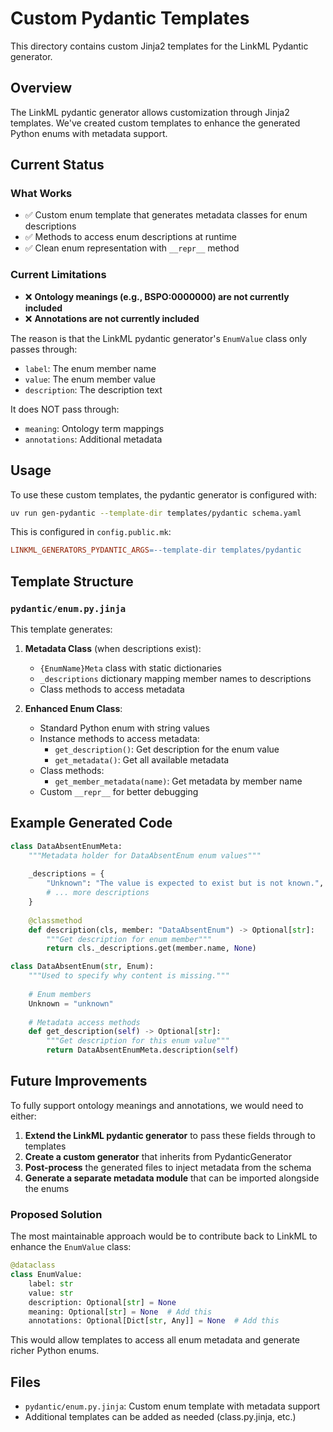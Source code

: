 # Custom Pydantic Templates

This directory contains custom Jinja2 templates for the LinkML Pydantic generator.

## Overview

The LinkML pydantic generator allows customization through Jinja2 templates. We've created custom templates to enhance the generated Python enums with metadata support.

## Current Status

### What Works
- ✅ Custom enum template that generates metadata classes for enum descriptions
- ✅ Methods to access enum descriptions at runtime
- ✅ Clean enum representation with `__repr__` method

### Current Limitations
- ❌ **Ontology meanings (e.g., BSPO:0000000) are not currently included**
- ❌ **Annotations are not currently included**

The reason is that the LinkML pydantic generator's `EnumValue` class only passes through:
- `label`: The enum member name
- `value`: The enum member value  
- `description`: The description text

It does NOT pass through:
- `meaning`: Ontology term mappings
- `annotations`: Additional metadata

## Usage

To use these custom templates, the pydantic generator is configured with:

```bash
uv run gen-pydantic --template-dir templates/pydantic schema.yaml
```

This is configured in `config.public.mk`:
```makefile
LINKML_GENERATORS_PYDANTIC_ARGS=--template-dir templates/pydantic
```

## Template Structure

### `pydantic/enum.py.jinja`

This template generates:

1. **Metadata Class** (when descriptions exist):
   - `{EnumName}Meta` class with static dictionaries
   - `_descriptions` dictionary mapping member names to descriptions
   - Class methods to access metadata

2. **Enhanced Enum Class**:
   - Standard Python enum with string values
   - Instance methods to access metadata:
     - `get_description()`: Get description for the enum value
     - `get_metadata()`: Get all available metadata
   - Class methods:
     - `get_member_metadata(name)`: Get metadata by member name
   - Custom `__repr__` for better debugging

## Example Generated Code

```python
class DataAbsentEnumMeta:
    """Metadata holder for DataAbsentEnum enum values"""
    
    _descriptions = {
        "Unknown": "The value is expected to exist but is not known.",
        # ... more descriptions
    }
    
    @classmethod
    def description(cls, member: "DataAbsentEnum") -> Optional[str]:
        """Get description for enum member"""
        return cls._descriptions.get(member.name, None)

class DataAbsentEnum(str, Enum):
    """Used to specify why content is missing."""
    
    # Enum members
    Unknown = "unknown"
    
    # Metadata access methods
    def get_description(self) -> Optional[str]:
        """Get description for this enum value"""
        return DataAbsentEnumMeta.description(self)
```

## Future Improvements

To fully support ontology meanings and annotations, we would need to either:

1. **Extend the LinkML pydantic generator** to pass these fields through to templates
2. **Create a custom generator** that inherits from PydanticGenerator
3. **Post-process** the generated files to inject metadata from the schema
4. **Generate a separate metadata module** that can be imported alongside the enums

### Proposed Solution

The most maintainable approach would be to contribute back to LinkML to enhance the `EnumValue` class:

```python
@dataclass
class EnumValue:
    label: str
    value: str  
    description: Optional[str] = None
    meaning: Optional[str] = None  # Add this
    annotations: Optional[Dict[str, Any]] = None  # Add this
```

This would allow templates to access all enum metadata and generate richer Python enums.

## Files

- `pydantic/enum.py.jinja`: Custom enum template with metadata support
- Additional templates can be added as needed (class.py.jinja, etc.)